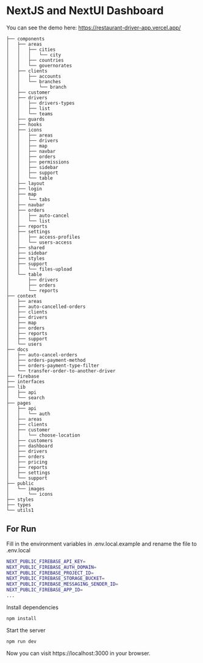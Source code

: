 # NextJS and NextUI Dashboard

You can see the demo here: https://restaurant-driver-app.vercel.app/

```
├── components
│   ├── areas
│   │   ├── cities
│   │   │   └── city
│   │   ├── countries
│   │   └── governorates
│   ├── clients
│   │   ├── accounts
│   │   └── branches
│   │       └── branch
│   ├── customer
│   ├── drivers
│   │   ├── drivers-types
│   │   ├── list
│   │   └── teams
│   ├── guards
│   ├── hooks
│   ├── icons
│   │   ├── areas
│   │   ├── drivers
│   │   ├── map
│   │   ├── navbar
│   │   ├── orders
│   │   ├── permissions
│   │   ├── sidebar
│   │   ├── support
│   │   └── table
│   ├── layout
│   ├── login
│   ├── map
│   │   └── tabs
│   ├── navbar
│   ├── orders
│   │   ├── auto-cancel
│   │   └── list
│   ├── reports
│   ├── settings
│   │   ├── access-profiles
│   │   └── users-access
│   ├── shared
│   ├── sidebar
│   ├── styles
│   ├── support
│   │   └── files-upload
│   └── table
│       ├── drivers
│       ├── orders
│       └── reports
├── context
│   ├── areas
│   ├── auto-cancelled-orders
│   ├── clients
│   ├── drivers
│   ├── map
│   ├── orders
│   ├── reports
│   ├── support
│   └── users
├── docs
│   ├── auto-cancel-orders
│   ├── orders-payment-method
│   ├── orders-payment-type-filter
│   └── transfer-order-to-another-driver
├── firebase
├── interfaces
├── lib
│   ├── api
│   └── search
├── pages
│   ├── api
│   │   └── auth
│   ├── areas
│   ├── clients
│   ├── customer
│   │   └── choose-location
│   ├── customers
│   ├── dashboard
│   ├── drivers
│   ├── orders
│   ├── pricing
│   ├── reports
│   ├── settings
│   └── support
├── public
│   └── images
│       └── icons
├── styles
├── types
└── utils1
```
## For Run

Fill in the environment variables in .env.local.example and rename the file to .env.local

```bash
NEXT_PUBLIC_FIREBASE_API_KEY=
NEXT_PUBLIC_FIREBASE_AUTH_DOMAIN=
NEXT_PUBLIC_FIREBASE_PROJECT_ID=
NEXT_PUBLIC_FIREBASE_STORAGE_BUCKET=
NEXT_PUBLIC_FIREBASE_MESSAGING_SENDER_ID=
NEXT_PUBLIC_FIREBASE_APP_ID=
...
```


Install dependencies

    
```bash
npm install
```

Start the server

    
        
```bash
npm run dev
```

Now you can visit https://localhost:3000 in your browser.
